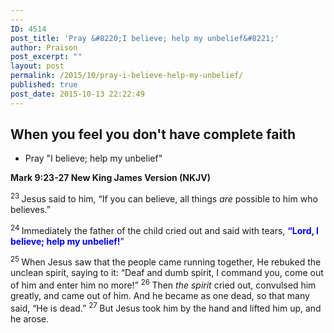 ```yaml
---
---
ID: 4514
post_title: 'Pray &#8220;I believe; help my unbelief&#8221;'
author: Praison
post_excerpt: ""
layout: post
permalink: /2015/10/pray-i-believe-help-my-unbelief/
published: true
post_date: 2015-10-13 22:22:49
---
```

<h2>When you feel you don't have complete faith</h2>
<ul>
	<li>Pray "I believe; help my unbelief"</li>
</ul>
<strong><span class="passage-display-bcv">Mark 9:23-27
</span><span class="passage-display-version">New King James Version (NKJV)</span></strong>

<span id="en-NKJV-24562" class="text Mark-9-23"><sup class="versenum">23 </sup>Jesus said to him, <span class="woj">“If you can believe,</span><span class="woj"> all things <i>are</i> possible to him who believes.”</span></span>

<span id="en-NKJV-24563" class="text Mark-9-24"><sup class="versenum">24 </sup>Immediately the father of the child cried out and said with tears, <strong><span style="color: #0000ff;">“Lord, I believe; help my unbelief!</span></strong>”</span>

<span id="en-NKJV-24564" class="text Mark-9-25"><sup class="versenum">25 </sup>When Jesus saw that the people came running together, He rebuked the unclean spirit, saying to it: <span class="woj">“Deaf and dumb spirit, I command you, come out of him and enter him no more!”</span> </span><span id="en-NKJV-24565" class="text Mark-9-26"><sup class="versenum">26 </sup>Then <i>the spirit</i> cried out, convulsed him greatly, and came out of him. And he became as one dead, so that many said, “He is dead.” </span><span id="en-NKJV-24566" class="text Mark-9-27"><sup class="versenum">27 </sup>But Jesus took him by the hand and lifted him up, and he arose.</span>